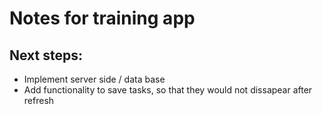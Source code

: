 # Notes for training app

## Next steps:

- Implement server side / data base
- Add functionality to save tasks, so that they would not dissapear after refresh
